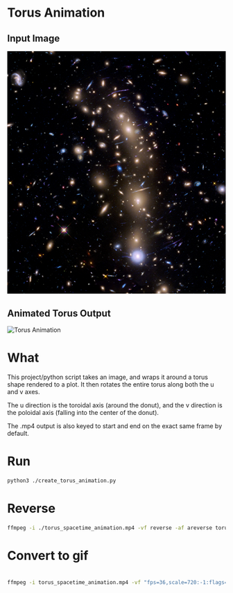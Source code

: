 # Torus Animation

## Input Image

![Space Background](space.jpg)

## Animated Torus Output

![Torus Animation](output.gif)

# What

This project/python script takes an image, and wraps it around a torus shape rendered to a plot. It then rotates the entire torus along both the u and v axes.

The u direction is the toroidal axis (around the donut), and the v direction is the poloidal axis (falling into the center of the donut).

The .mp4 output is also keyed to start and end on the exact same frame by default.

# Run

```bash
python3 ./create_torus_animation.py
```

# Reverse

```bash
ffmpeg -i ./torus_spacetime_animation.mp4 -vf reverse -af areverse torus_spacetime_animation_reversed.mp4
```

# Convert to gif

```bash

ffmpeg -i torus_spacetime_animation.mp4 -vf "fps=36,scale=720:-1:flags=lanczos" output.gif

```
